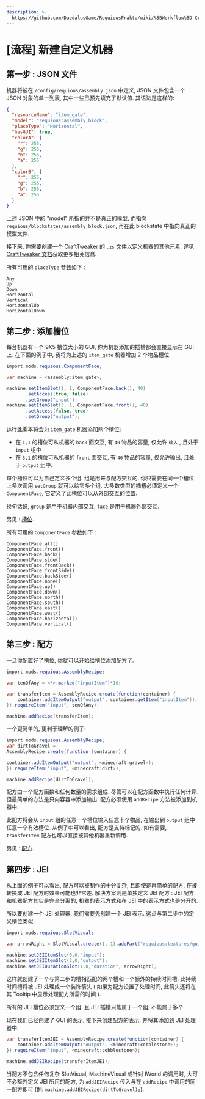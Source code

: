 ```yaml
---
description: >-
  https://github.com/DaedalusGame/RequiousFrakto/wiki/%5BWorkflow%5D-Creating-a-Custom-Machine
---
```


# \[流程\] 新建自定义机器

## 第一步 : JSON 文件

机器将被在 `/config/requious/assembly.json` 中定义, JSON 文件包含一个 JSON 对象的单一列表, 其中一些已预先填充了默认值. 其语法是这样的:

```json
{
  "resourceName": "item_gate",
  "model": "requious:assembly_block",
  "placeType": "Horizontal",
  "hasGUI": true,
  "colorA": {
    "r": 255,
    "g": 255,
    "b": 255,
    "a": 255
  },
  "colorB": {
    "r": 255,
    "g": 255,
    "b": 255,
    "a": 255
  }
}
```

上述 JSON 中的 "model" 所指的并不是真正的模型, 而指向 ``requious/blockstates/assembly_block.json``, 再在此 blockstate 中指向真正的模型文件.

接下来, 你需要创建一个 CraftTweaker 的 ``.zs`` 文件以定义机器的其他元素. 详见 [CraftTweaker 文档](https://docs.blamejared.com/)获取更多相关信息.

所有可用的 ``placeType`` 参数如下 : 

```text
Any
Up
Down
Horizontal
Vertical
HorizontalUp
HorizontalDown
```

## 第二步 : 添加槽位

每台机器有一个 9X5 槽位大小的 GUI, 你为机器添加的插槽都会直接显示在 GUI 上. 在下面的例子中, 我将为上述的 `item_gate` 机器增加 2 个物品槽位.

```csharp
import mods.requious.ComponentFace;

var machine = <assembly:item_gate>;

machine.setItemSlot(1, 1, ComponentFace.back(), 40)
       .setAccess(true, false)
       .setGroup("input");
machine.setItemSlot(3, 1, ComponentFace.front(), 40)
       .setAccess(false, true)
       .setGroup("output");
```

运行此脚本将会为 `item_gate` 机器添加两个槽位:

* 在 `1,1` 的槽位可从机器的 `back` 面交互, 有 `40` 物品的容量,  仅允许 `输入` , 且处于 `input` 组中
* 在 `3,1` 的槽位可从机器的 `front` 面交互, 有 `40` 物品的容量, 仅允许输出, 且处于 `output` 组中. 

每个槽位可以为自己定义多个组. 组是用来与配方交互的. 你只需要在同一个槽位上多次调用 `setGroup` 就可以给它多个组. 大多数类型的插槽必须定义一个 `ComponentFace`, 它定义了此槽位可以从外部交互的位置. 

换句话说, `group` 是用于机器内部交互, `face` 是用于机器外部交互.

另见 : [槽位](slots/).

所有可用的 ```ComponentFace``` 参数如下 : 

```text
ComponentFace.all()
ComponentFace.front()
ComponentFace.back()
ComponentFace.side()
ComponentFace.frontBack()
ComponentFace.frontSide()
ComponentFace.backSide()
ComponentFace.none()
ComponentFace.up()
ComponentFace.down()
ComponentFace.north()
ComponentFace.south()
ComponentFace.east()
ComponentFace.west()
ComponentFace.horizontal()
ComponentFace.vertical()
```

## 第三步 : 配方

一旦你配置好了槽位, 你就可以开始给槽位添加配方了.

```csharp
import mods.requious.AssemblyRecipe;

var tenOfAny = <*>.marked("inputItem")*10;

var transferItem = AssemblyRecipe.create(function(container) {
    container.addItemOutput("output", container.getItem("inputItem"));
}).requireItem("input", tenOfAny);

machine.addRecipe(transferItem);
```

一个更简单的, 更利于理解的例子:
```csharp
import mods.requious.AssemblyRecipe;
var dirtToGravel =
AssemblyRecipe.create(function (container) {

container.addItemOutput("output", <minecraft:gravel>);
}).requireItem("input", <minecraft:dirt>);

machine.addRecipe(dirtToGravel);
```

配方由一个配方函数和任何数量的需求组成. 尽管可以在配方函数中执行任何计算. 但最简单的方法是只向容器中添加输出. 配方必须使用 `addRecipe` 方法被添加到机器中.

此配方将会从 `input` 组的任意一个槽位输入任意十个物品, 在输出到 `output` 组中任意一个有效槽位. 从例子中可以看出, 配方是支持标记的. 如有需要, `transferItem` 配方也可以直接被其他机器重新调用.

另见 : [配方](recipes.md).

## 第四步 : JEI

从上面的例子可以看出, 配方可以被制作的十分复杂, 且即使是再简单的配方, 在被转换成 JEI 配方时效果可能也非常差. 解决方案则是单独定义 JEI 配方 : JEI 配方和机器配方其实是完全分离的, 机器的表示方式和在 JEI 中的表示方式也是分开的.

所以要创建一个 JEI 处理器, 我们需要先创建一个 JEI 表示. 这点与第二步中的定义槽位类似.

```csharp
import mods.requious.SlotVisual;

var arrowRight = SlotVisual.create(1, 1).addPart("requious:textures/gui/assembly_gauges.png", 0, 8);

machine.setJEIItemSlot(0,0,"input");
machine.setJEIItemSlot(2,0,"output");
machine.setJEIDurationSlot(1,0,"duration", arrowRight);
```

这样就创建了一个与第二步的槽相匹配的两个槽和一个额外的持续时间槽, 此持续时间槽将被 JEI 处理成一个装饰箭头 \( 如果为配方设置了处理时间, 此箭头还将在其 Tooltip 中显示处理配方所需的时间 \).

所有的 JEI 槽位必须定义一个组. 且 JEI 插槽只能属于一个组, 不能属于多个.

现在我们已经创建了 GUI 的表示, 接下来创建配方的表示, 并将其添加到 JEI 处理器中.

```csharp
var transferItemJEI = AssemblyRecipe.create(function(container) {
    container.addItemOutput("output", <minecraft:cobblestone>);
}).requireItem("input", <minecraft:cobblestone>);

machine.addJEIRecipe(transferItemJEI);
```

当配方不包含任何复杂 SlotVisual, MachineVisual 或针对 IWorld 的调用时, 大可不必额外定义 JEI 所用的配方, 为 ``addJEIRecipe`` 传入与在 ``addRecipe`` 中调用的同一配方即可 (例: ``machine.addJEIRecipe(dirtToGravel);``).
